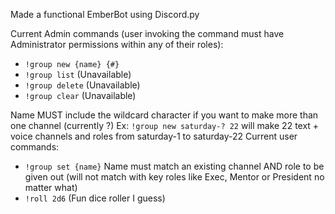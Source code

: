 Made a functional EmberBot using Discord.py

Current Admin commands (user invoking the command must have Administrator permissions within any of their roles):

- `!group new {name} {#}`
- `!group list` (Unavailable)
- `!group delete` (Unavailable)
- `!group clear` (Unavailable)

Name MUST include the wildcard character if you want to make more than one channel (currently ?)
Ex: `!group new saturday-? 22` will make 22 text + voice channels and roles from saturday-1 to saturday-22
Current user commands:

- `!group set {name}`
Name must match an existing channel AND role to be given out (will not match with key roles like Exec, Mentor or President no matter what)
- `!roll 2d6` (Fun dice roller I guess)
